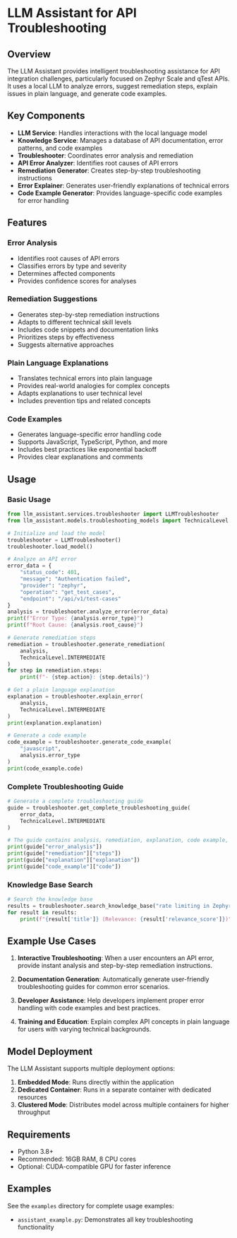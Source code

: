 # LLM Assistant for API Troubleshooting

## Overview

The LLM Assistant provides intelligent troubleshooting assistance for API integration challenges, particularly focused on Zephyr Scale and qTest APIs. It uses a local LLM to analyze errors, suggest remediation steps, explain issues in plain language, and generate code examples.

## Key Components

- **LLM Service**: Handles interactions with the local language model
- **Knowledge Service**: Manages a database of API documentation, error patterns, and code examples
- **Troubleshooter**: Coordinates error analysis and remediation
- **API Error Analyzer**: Identifies root causes of API errors
- **Remediation Generator**: Creates step-by-step troubleshooting instructions
- **Error Explainer**: Generates user-friendly explanations of technical errors
- **Code Example Generator**: Provides language-specific code examples for error handling

## Features

### Error Analysis

- Identifies root causes of API errors
- Classifies errors by type and severity
- Determines affected components
- Provides confidence scores for analyses

### Remediation Suggestions

- Generates step-by-step remediation instructions
- Adapts to different technical skill levels
- Includes code snippets and documentation links
- Prioritizes steps by effectiveness
- Suggests alternative approaches

### Plain Language Explanations

- Translates technical errors into plain language
- Provides real-world analogies for complex concepts
- Adapts explanations to user technical level
- Includes prevention tips and related concepts

### Code Examples

- Generates language-specific error handling code
- Supports JavaScript, TypeScript, Python, and more
- Includes best practices like exponential backoff
- Provides clear explanations and comments

## Usage

### Basic Usage

```python
from llm_assistant.services.troubleshooter import LLMTroubleshooter
from llm_assistant.models.troubleshooting_models import TechnicalLevel

# Initialize and load the model
troubleshooter = LLMTroubleshooter()
troubleshooter.load_model()

# Analyze an API error
error_data = {
    "status_code": 401,
    "message": "Authentication failed",
    "provider": "zephyr",
    "operation": "get_test_cases",
    "endpoint": "/api/v1/test-cases"
}
analysis = troubleshooter.analyze_error(error_data)
print(f"Error Type: {analysis.error_type}")
print(f"Root Cause: {analysis.root_cause}")

# Generate remediation steps
remediation = troubleshooter.generate_remediation(
    analysis, 
    TechnicalLevel.INTERMEDIATE
)
for step in remediation.steps:
    print(f"- {step.action}: {step.details}")

# Get a plain language explanation
explanation = troubleshooter.explain_error(
    analysis, 
    TechnicalLevel.INTERMEDIATE
)
print(explanation.explanation)

# Generate a code example
code_example = troubleshooter.generate_code_example(
    "javascript", 
    analysis.error_type
)
print(code_example.code)
```

### Complete Troubleshooting Guide

```python
# Generate a complete troubleshooting guide
guide = troubleshooter.get_complete_troubleshooting_guide(
    error_data, 
    TechnicalLevel.INTERMEDIATE
)

# The guide contains analysis, remediation, explanation, code example, and knowledge references
print(guide["error_analysis"])
print(guide["remediation"]["steps"])
print(guide["explanation"]["explanation"])
print(guide["code_example"]["code"])
```

### Knowledge Base Search

```python
# Search the knowledge base
results = troubleshooter.search_knowledge_base("rate limiting in Zephyr API")
for result in results:
    print(f"{result['title']} (Relevance: {result['relevance_score']})")
```

## Example Use Cases

1. **Interactive Troubleshooting**: When a user encounters an API error, provide instant analysis and step-by-step remediation instructions.

2. **Documentation Generation**: Automatically generate user-friendly troubleshooting guides for common error scenarios.

3. **Developer Assistance**: Help developers implement proper error handling with code examples and best practices.

4. **Training and Education**: Explain complex API concepts in plain language for users with varying technical backgrounds.

## Model Deployment

The LLM Assistant supports multiple deployment options:

1. **Embedded Mode**: Runs directly within the application
2. **Dedicated Container**: Runs in a separate container with dedicated resources 
3. **Clustered Mode**: Distributes model across multiple containers for higher throughput

## Requirements

- Python 3.8+
- Recommended: 16GB RAM, 8 CPU cores
- Optional: CUDA-compatible GPU for faster inference

## Examples

See the `examples` directory for complete usage examples:

- `assistant_example.py`: Demonstrates all key troubleshooting functionality